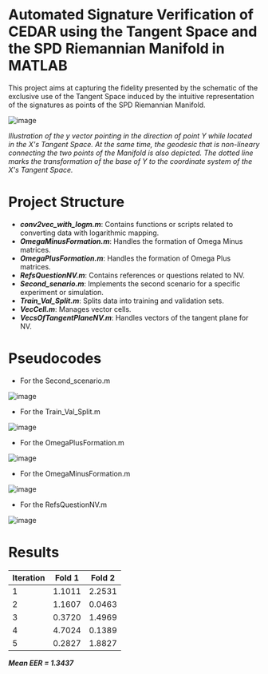 # Automated Signature Verification of CEDAR using the Tangent Space and the SPD Riemannian Manifold in MATLAB

This project aims at capturing the fidelity presented by the schematic of the exclusive use of the Tangent Space induced by the intuitive representation of the signatures as points of the SPD Riemannian Manifold.

![image](https://github.com/user-attachments/assets/0072b669-ffbf-4875-a132-91bc2c6b328d)

_Illustration of the y vector pointing in the direction of point Y while located in the X's Tangent Space. 
At the same time, the geodesic that is non-lineary connecting the two points of the Manifold is also depicted. 
The dotted line marks the transformation of the base of Y to the coordinate system of the X's Tangent Space._

# Project Structure

- _**conv2vec_with_logm.m**_: Contains functions or scripts related to converting data with logarithmic mapping.
- _**OmegaMinusFormation.m**_: Handles the formation of Omega Minus matrices.
- _**OmegaPlusFormation.m**_: Handles the formation of Omega Plus matrices.
- _**RefsQuestionNV.m**_: Contains references or questions related to NV.
- _**Second_senario.m**_: Implements the second scenario for a specific experiment or simulation.
- _**Train_Val_Split.m**_: Splits data into training and validation sets.
- _**VecCell.m**_: Manages vector cells.
- _**VecsOfTangentPlaneNV.m**_: Handles vectors of the tangent plane for NV.

# Pseudocodes

- For the Second_scenario.m

![image](https://github.com/user-attachments/assets/e15fe7a9-0372-4f1a-9ef8-46b7ca0f3353)

- For the Train_Val_Split.m

![image](https://github.com/user-attachments/assets/ad13ff7d-a6f3-403c-a4da-1f9d4035302c)

- For the OmegaPlusFormation.m

![image](https://github.com/user-attachments/assets/06572e26-9a6b-4a56-b38e-7b30ac06e3cc)


- For the OmegaMinusFormation.m

![image](https://github.com/user-attachments/assets/560e3769-582a-420b-9921-d7cf80855e77)


- For the RefsQuestionNV.m

![image](https://github.com/user-attachments/assets/a394deed-ba15-4652-a2f4-7884e50f8afd)


# Results

| Iteration | Fold 1 | Fold 2 |
|-----------|--------|--------|
| 1         | 1.1011 | 2.2531 |
| 2         | 1.1607 | 0.0463 | 
| 3         | 0.3720 | 1.4969 |
| 4         | 4.7024 | 0.1389 | 
| 5         | 0.2827 | 1.8827 | 

***Mean EER = 1.3437***

